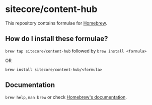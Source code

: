 # sitecore/content-hub

This repository contains formulae for [Homebrew](https://brew.sh/).

## How do I install these formulae?
`brew tap sitecore/content-hub` followed by `brew install <formula>`

OR

`brew install sitecore/content-hub/<formula>`

## Documentation
`brew help`, `man brew` or check [Homebrew's documentation](https://docs.brew.sh).